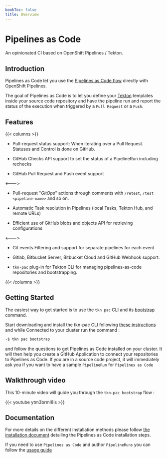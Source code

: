 ```yaml
---
bookToc: false
title: Overview
---
```

# Pipelines as Code

An opinionated CI based on OpenShift Pipelines / Tekton.

## Introduction

Pipelines as Code let you use
the [Pipelines as Code flow](https://www.thoughtworks.com/radar/techniques/pipelines-as-code)
directly with OpenShift Pipelines.

The goal of Pipelines as Code is to let you define your
[Tekton](https://tekton.dev) templates inside your source code repository and
have the pipeline run and report the status
of the execution when triggered by a `Pull Request` or a `Push`.

## Features

{{< columns >}} <!-- begin columns block -->

- Pull-request status support: When iterating over a Pull Request. Statuses and
  Control is done on GitHub.

- GitHub Checks API support to set the status of a PipelineRun including rechecks

- GitHub Pull Request and Push event support

<--->

- Pull-request "*GitOps*" actions through comments with  `/retest`, `/test <pipeline-name>` and so on.

- Automatic Task resolution in Pipelines (local Tasks, Tekton Hub, and remote URLs)

- Efficient use of GitHub blobs and objects API for retrieving configurations

<--->

- Git events Filtering and support for separate pipelines for each event

- Gitlab, Bitbucket Server, Bitbucket Cloud and GitHub Webhook support.

- `tkn-pac` plug-in for Tekton CLI for managing pipelines-as-code repositories and bootstrapping.

{{< /columns >}}

## Getting Started

The easiest way to get started is to use the `tkn pac` CLI and its [bootstrap](/docs/guide/cli/#commands) command.

Start downloading and install the tkn-pac CLI following [these instructions](/docs/guide/cli#install) and
while Connected to your cluster run the command :

```bash
-$ tkn pac bootstrap
```

and follow the questions to get Pipelines as Code installed on your cluster.
It will then help you create a GitHub Application to connect your repositories to Pipelines as Code.
If you are in a source code project, it will immediately ask you if you want to have a sample `PipelineRun` for `Pipelines as Code`

## Walkthrough video

This 10-minute video will guide you through the `tkn-pac bootstrap` flow :

{{< youtube ytm3brml8is >}}

## Documentation

For more details on the different installation methods please follow [the
installation document](/docs/install/overview) detailing the Pipelines as Code
installation steps.

If you need to use `Pipelines as Code` and author `PipelineRuns` you can follow
the [usage guide](/docs/guide)
